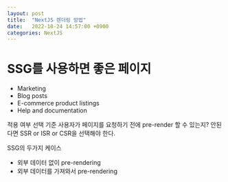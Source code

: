 ```yaml
---
layout: post
title:  "NextJS 렌더링 방법"
date:   2022-10-24 14:57:00 +0900
categories: NextJS
---
```


# SSG를 사용하면 좋은 페이지
- Marketing
- Blog posts
- E-commerce product listings
- Help and documentation

적용 여부 선택 기준
사용자가 페이지를 요청하기 전에 pre-render 할 수 있는지?
안된다면 SSR or ISR or CSR을 선택해야 한다.

SSG의 두가지 케이스
- 외부 데이터 없이 pre-rendering
- 외부 데이터를 가져와서 pre-rendering


